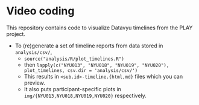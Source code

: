 # Video coding

This repository contains code to visualize Datavyu timelines from the PLAY project.

- To (re)generate a set of timeline reports from data stored in `analysis/csv/`, 
    - `source("analysis/R/plot_timelines.R")`
    - then `lapply(c("NYU013", "NYU018", "NYU019", "NYU020"), plot_timelines, csv.dir = 'analysis/csv/')`
    - This results in `<sub.id>-timeline.{html,md}` files which you can preview.
    - It also puts participant-specific plots in `img/{NYU013,NYU018,NYU019,NYU020}` respectively.